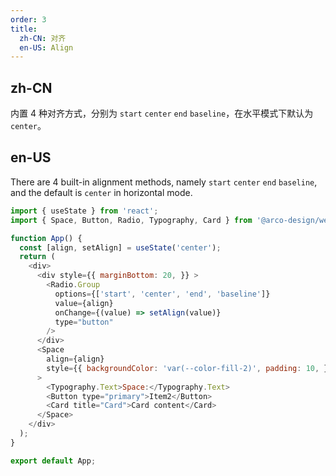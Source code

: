 ```yaml
---
order: 3
title: 
  zh-CN: 对齐
  en-US: Align
---
```


## zh-CN

内置 4 种对齐方式，分别为 `start` `center` `end` `baseline`，在水平模式下默认为 `center`。

## en-US

There are 4 built-in alignment methods, namely `start` `center` `end` `baseline`, and the default is `center` in horizontal mode.

```js
import { useState } from 'react';
import { Space, Button, Radio, Typography, Card } from '@arco-design/web-react';

function App() {
  const [align, setAlign] = useState('center');
  return (
    <div>
      <div style={{ marginBottom: 20, }} >
        <Radio.Group
          options={['start', 'center', 'end', 'baseline']}
          value={align}
          onChange={(value) => setAlign(value)}
          type="button"
        />
      </div>
      <Space
        align={align}
        style={{ backgroundColor: 'var(--color-fill-2)', padding: 10, }}
      >
        <Typography.Text>Space:</Typography.Text>
        <Button type="primary">Item2</Button>
        <Card title="Card">Card content</Card>
      </Space>
    </div>
  );
}

export default App;
```
